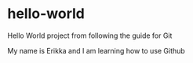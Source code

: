 # hello-world
Hello World project from following the guide for Git

My name is Erikka and I am learning how to use Github
